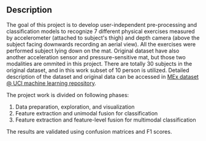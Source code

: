 ## Description 

The goal of this project is to develop user-independent pre-processing and classification models to recognize 7 different physical exercises measured by accelerometer (attached to subject's thigh) and depth camera (above the subject facing downwards recording an aerial view). All the exercises were performed subject lying down on the mat. Original dataset have also another acceleration sensor and pressure-sensitive mat, but those two modalities are ommited in this project. There are totally 30 subjects in the original dataset, and in this work subset of 10 person is utilized. Detailed description of the dataset and original data can be accessed in [MEx dataset @ UCI machine learning repository](https://archive.ics.uci.edu/ml/datasets/MEx#). 

The project work is divided on following phases:

1. Data preparation, exploration, and visualization
2. Feature extraction and unimodal fusion for classification
3. Feature extraction and feature-level fusion for multimodal classification


The results are validated using confusion matrices and F1 scores.
